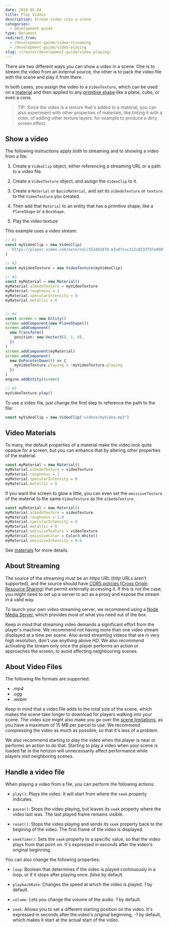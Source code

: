 ```yaml
---
date: 2020-05-04
title: Play Videos
description: Stream video into a scene
categories:
  - development-guide
type: Document
redirect_from:
  - /development-guide/video-streaming
  - /development-guide/video-playing
slug: /creator/development-guide/video-playing/
---
```


There are two different ways you can show a video in a scene. One is to stream the video from an external source, the other is to pack the video file with the scene and play it from there.

In both cases, you assign the video to a `VideoTexture`, which can be used on a [material](/creator/development-guide/materials) and then applied to any [primitive shape](/creator/development-guide/shape-components) like a plane, cube, or even a cone.

> TIP: Since the video is a texture that's added to a material, you can also experiment with other properties of materials, like tinting it with a color, of adding other texture layers. for example to produce a dirty screen effect.

## Show a video

The following instructions apply both to streaming and to showing a video from a file:

1. Create a `VideoClip` object, either referencing a streaming URL or a path to a video file.

2. Create a `VideoTexture` object, and assign the `VideoClip` to it.

3. Create a `Material` or `BasicMaterial`, and set its `albedoTexture` or `texture` to the `VideoTexture` you created.

4. Then add that `Material` to an entity that has a primitive shape, like a `PlaneShape` or a `BoxShape`.

5. Play the video texture

This example uses a video stream:

```ts
// #1
const myVideoClip = new VideoClip(
  'https://player.vimeo.com/external/552481870.m3u8?s=c312c8533f97e808fccc92b0510b085c8122a875'
)

// #2
const myVideoTexture = new VideoTexture(myVideoClip)

// #3
const myMaterial = new Material()
myMaterial.albedoTexture = myVideoTexture
myMaterial.roughness = 1
myMaterial.specularIntensity = 0
myMaterial.metallic = 0


// #4
const screen = new Entity()
screen.addComponent(new PlaneShape())
screen.addComponent(
  new Transform({
    position: new Vector3(8, 1, 8),
  })
)
screen.addComponent(myMaterial)
screen.addComponent(
  new OnPointerDown(() => {
    myVideoTexture.playing = !myVideoTexture.playing
  })
)
engine.addEntity(screen)

// #5
myVideoTexture.play()
```

To use a video file, just change the first step to reference the path to the file:

```ts
const myVideoClip = new VideoClip("videos/myVideo.mp3")
```

## Video Materials

To many, the default properties of a material make the video look quite opaque for a screen, but you can enhance that by altering other properties of the material.


```ts
const myMaterial = new Material()
myMaterial.albedoTexture = videoTexture
myMaterial.roughness = 1
myMaterial.specularIntensity = 0
myMaterial.metallic = 0
```

If you want the screen to glow a little, you can even set the `emissiveTexture` of the material to the same `VideoTexture` as the `albedoTexture`.


```ts
const myMaterial = new Material()
myMaterial.albedoTexture = videoTexture
myMaterial.roughness = 1.0
myMaterial.specularIntensity = 0
myMaterial.metallic = 0
myMaterial.emissiveTexture = videoTexture
myMaterial.emissiveColor = Color3.White()
myMaterial.emissiveIntensity = 0.6
```

See [materials](/creator/development-guide/2018-02-7-materials) for more details.

## About Streaming

The source of the streaming must be an _https_ URL (_http_ URLs aren't supported), and the source should have [CORS policies (Cross Origin Resource Sharing)](https://en.wikipedia.org/wiki/Cross-origin_resource_sharing) that permit externally accessing it. If this is not the case, you might need to set up a server to act as a proxy and expose the stream in a valid way.

To launch your own video streaming server, we recommend using a [Node Media Server](https://github.com/illuspas/Node-Media-Server), which provides most of what you need out of the box.

Keep in mind that streaming video demands a significant effort from the player's machine. We recommend not having more than one video stream displayed at a time per scene. Also avoid streaming videos that are in very high resolution, don't use anything above _HD_. We also recommend activating the stream only once the player performs an action or approaches the screen, to avoid affecting neighbouring scenes.

## About Video Files

The following file formats are supported:

- _.mp4_
- _.ogg_
- _.webm_

Keep in mind that a video file adds to the total size of the scene, which makes the scene take longer to download for players walking into your scene. The video size might also make you go over the [scene limitations](/creator/development-guide/scene-limitations), as you have a maximum of 15 MB per parcel to use. We recommend compressing the video as much as possible, so that it's less of a problem.

We also recommend starting to play the video when the player is near or performs an action to do that. Starting to play a video when your scene is loaded far in the horizon will unnecessarily affect performance while players visit neighboring scenes.

## Handle a video file

When playing a video from a file, you can perform the following actions:

- `play()`: Plays the video. It will start from where the `seek` property indicates.

- `pause()`: Stops the video playing, but leaves its `seek` property where the video last was. The last played frame remains visible.

- `reset()`: Stops the video playing and sends its `seek` property back to the begining of the video. The first frame of the video is displayed.

- `seekTime()`: Sets the `seek` property to a specific value, so that the video plays from that point on. It's expressed in seconds after the video's original beginning.

You can also change the following properties:

- `loop`: Boolean that determines if the video is played continuously in a loop, or if it stops after playing once. _false_ by default.

- `playbackRate`: Changes the speed at which the video is played. _1_ by default.

- `volume`: Lets you change the volume of the audio. _1_ by default.

- `seek`: Allows you to set a different starting position on the video. It's expressed in seconds after the video's original beginning. _-1_ by default, which makes it start at the actual start of the video.
